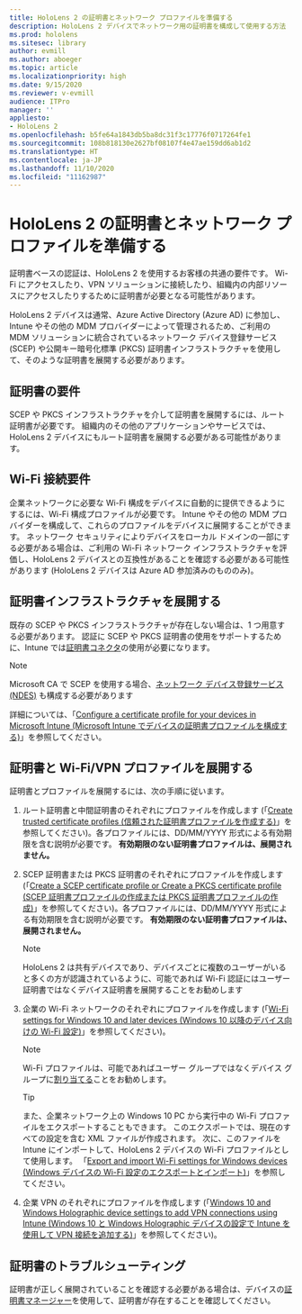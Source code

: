 ```yaml
---
title: HoloLens 2 の証明書とネットワーク プロファイルを準備する
description: HoloLens 2 デバイスでネットワーク用の証明書を構成して使用する方法
ms.prod: hololens
ms.sitesec: library
author: evmill
ms.author: aboeger
ms.topic: article
ms.localizationpriority: high
ms.date: 9/15/2020
ms.reviewer: v-evmill
audience: ITPro
manager: ''
appliesto:
- HoloLens 2
ms.openlocfilehash: b5fe64a1843db5ba8dc31f3c17776f0717264fe1
ms.sourcegitcommit: 108b818130e2627bf08107f4e47ae159dd6ab1d2
ms.translationtype: HT
ms.contentlocale: ja-JP
ms.lasthandoff: 11/10/2020
ms.locfileid: "11162987"
---
```

# HoloLens 2 の証明書とネットワーク プロファイルを準備する

証明書ベースの認証は、HoloLens 2 を使用するお客様の共通の要件です。 Wi-Fi にアクセスしたり、VPN ソリューションに接続したり、組織内の内部リソースにアクセスしたりするために証明書が必要となる可能性があります。

HoloLens 2 デバイスは通常、Azure Active Directory (Azure AD) に参加し、Intune やその他の MDM プロバイダーによって管理されるため、ご利用の MDM ソリューションに統合されているネットワーク デバイス登録サービス (SCEP) や公開キー暗号化標準 (PKCS) 証明書インフラストラクチャを使用して、そのような証明書を展開する必要があります。

## 証明書の要件
SCEP や PKCS インフラストラクチャを介して証明書を展開するには、ルート証明書が必要です。 組織内のその他のアプリケーションやサービスでは、HoloLens 2 デバイスにもルート証明書を展開する必要がある可能性があります。 

## Wi-Fi 接続要件
企業ネットワークに必要な Wi-Fi 構成をデバイスに自動的に提供できるようにするには、Wi-Fi 構成プロファイルが必要です。 Intune やその他の MDM プロバイダーを構成して、これらのプロファイルをデバイスに展開することができます。 ネットワーク セキュリティによりデバイスをローカル ドメインの一部にする必要がある場合は、ご利用の Wi-Fi ネットワーク インフラストラクチャを評価し、HoloLens 2 デバイスとの互換性があることを確認する必要がある可能性があります (HoloLens 2 デバイスは Azure AD 参加済みのもののみ)。

## 証明書インフラストラクチャを展開する
既存の SCEP や PKCS インフラストラクチャが存在しない場合は、1 つ用意する必要があります。 認証に SCEP や PKCS 証明書の使用をサポートするために、Intune では[証明書コネクタ](https://docs.microsoft.com/mem/intune/protect/certificate-connectors)の使用が必要になります。

> [!NOTE]
> Microsoft CA で SCEP を使用する場合、[ネットワーク デバイス登録サービス (NDES)](https://docs.microsoft.com/mem/intune/protect/certificates-scep-configure#set-up-ndes) も構成する必要があります

詳細については、「[Configure a certificate profile for your devices in Microsoft Intune (Microsoft Intune でデバイスの証明書プロファイルを構成する)](https://docs.microsoft.com/intune/certificates-configure)」を参照してください。

## 証明書と Wi-Fi/VPN プロファイルを展開する
証明書とプロファイルを展開するには、次の手順に従います。
1.  ルート証明書と中間証明書のそれぞれにプロファイルを作成します (「[Create trusted certificate profiles (信頼された証明書プロファイルを作成する)](https://docs.microsoft.com/intune/protect/certificates-configure#create-trusted-certificate-profiles)」を参照してください)。各プロファイルには、DD/MM/YYYY 形式による有効期限を含む説明が必要です。 **有効期限のない証明書プロファイルは、展開されません。**
1.  SCEP 証明書または PKCS 証明書のそれぞれにプロファイルを作成します (「[Create a SCEP certificate profile or Create a PKCS certificate profile (SCEP 証明書プロファイルの作成または PKCS 証明書プロファイルの作成)](https://docs.microsoft.com/intune/protect/certficates-pfx-configure#create-a-pkcs-certificate-profile)」を参照してください)。各プロファイルには、DD/MM/YYYY 形式による有効期限を含む説明が必要です。 **有効期限のない証明書プロファイルは、展開されません。**

    > [!NOTE]
    > HoloLens 2 は共有デバイスであり、デバイスごとに複数のユーザーがいると多くの方が認識されているように、可能であれば Wi-Fi 認証にはユーザー証明書ではなくデバイス証明書を展開することをお勧めします

3.  企業の Wi-Fi ネットワークのそれぞれにプロファイルを作成します (「[Wi-Fi settings for Windows 10 and later devices (Windows 10 以降のデバイス向けの Wi-Fi 設定)](https://docs.microsoft.com/intune/wi-fi-settings-windows)」を参照してください)。 
    > [!NOTE]
    > Wi-Fi プロファイルは、可能であればユーザー グループではなくデバイス グループに[割り当てる](https://docs.microsoft.com/mem/intune/configuration/device-profile-assign)ことをお勧めします。 

    > [!TIP]
    > また、企業ネットワーク上の Windows 10 PC から実行中の Wi-Fi プロファイルをエクスポートすることもできます。 このエクスポートでは、現在のすべての設定を含む XML ファイルが作成されます。 次に、このファイルを Intune にインポートして、HoloLens 2 デバイスの Wi-Fi プロファイルとして使用します。 「[Export and import Wi-Fi settings for Windows devices (Windows デバイスの Wi-Fi 設定のエクスポートとインポート)](https://docs.microsoft.com/mem/intune/configuration/wi-fi-settings-import-windows-8-1)」を参照してください。

4.  企業 VPN のそれぞれにプロファイルを作成します (「[Windows 10 and Windows Holographic device settings to add VPN connections using Intune (Windows 10 と Windows Holographic デバイスの設定で Intune を使用して VPN 接続を追加する)](https://docs.microsoft.com/intune/vpn-settings-windows-10)」を参照してください)。

## 証明書のトラブルシューティング

証明書が正しく展開されていることを確認する必要がある場合は、デバイスの[証明書マネージャー](certificate-manager.md)を使用して、証明書が存在することを確認してください。  


